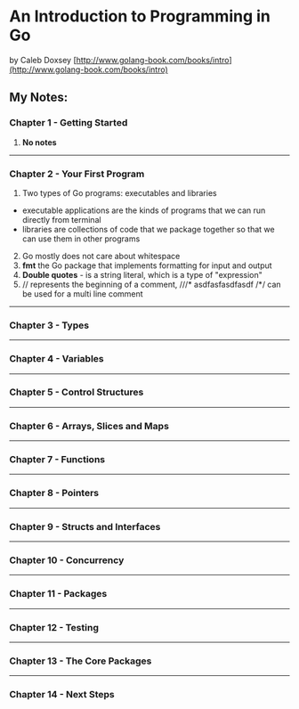 # An Introduction to Programming in Go
by Caleb Doxsey
[http://www.golang-book.com/books/intro](http://www.golang-book.com/books/intro)

## My Notes:

### Chapter 1 - Getting Started

1. **No notes**
---

### Chapter 2 - Your First Program

1. Two types of Go programs:  executables and libraries
  - executable applications are the kinds of programs that we can run directly from terminal
  - libraries are collections of code that we package together so that we can use them in other programs
2. Go mostly does not care about whitespace
3. **fmt** the Go package that implements formatting for input and output
4. **Double quotes** - is a string literal, which is a type of "expression"
5. // represents the beginning of a comment, ///* asdfasfasdfasdf /*/ can be used for a multi line comment
---

### Chapter 3 - Types

---

### Chapter 4 - Variables

---

### Chapter 5 - Control Structures

---

### Chapter 6 - Arrays, Slices and Maps

---

### Chapter 7 - Functions

---

### Chapter 8 - Pointers

---

### Chapter 9 - Structs and Interfaces

---

### Chapter 10 - Concurrency

---

### Chapter 11 - Packages

---

### Chapter 12 - Testing

---

### Chapter 13 - The Core Packages

---

### Chapter 14 - Next Steps
